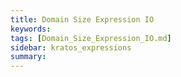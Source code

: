 ```yaml
---
title: Domain Size Expression IO
keywords: 
tags: [Domain_Size_Expression_IO.md]
sidebar: kratos_expressions
summary: 
---
```

